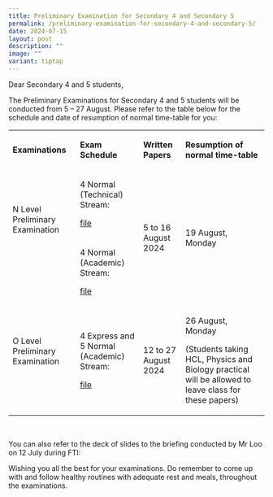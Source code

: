 ```yaml
---
title: Preliminary Examination for Secondary 4 and Secondary 5
permalink: /preliminary-examination-for-secondary-4-and-secondary-5/
date: 2024-07-15
layout: post
description: ""
image: ""
variant: tiptap
---
```

<p>Dear Secondary 4 and 5 students,</p>
<p></p>
<p>The Preliminary Examinations for Secondary 4 and 5 students will be conducted
from 5 – 27 August. Please refer to the table below for the schedule and
date of resumption of normal time-table for you:
<br>
</p>
<table style="minWidth: 100px">
<colgroup>
<col>
<col>
<col>
<col>
</colgroup>
<tbody>
<tr>
<td rowspan="1" colspan="1">
<p><strong>Examinations</strong>
</p>
</td>
<td rowspan="1" colspan="1">
<p><strong>Exam Schedule</strong>
</p>
</td>
<td rowspan="1" colspan="1">
<p><strong>Written Papers</strong>
</p>
</td>
<td rowspan="1" colspan="1">
<p><strong>Resumption of normal time-table</strong>
</p>
</td>
</tr>
<tr>
<td rowspan="2" colspan="1">
<p>N Level Preliminary Examination</p>
<p>&nbsp;</p>
<p>&nbsp;</p>
</td>
<td rowspan="1" colspan="1">
<p>4 Normal (Technical) Stream:</p>
<p><a href="/files/Annoucements Attachments/Sec_4_5_Preliminary_Exam_Timetable_2024_Students__4T.pdf" rel="noopener noreferrer nofollow" target="_blank">file</a>
</p>
<p></p>
</td>
<td rowspan="2" colspan="1">
<p>5 to 16 August 2024</p>
</td>
<td rowspan="2" colspan="1">
<p>19 August, Monday</p>
</td>
</tr>
<tr>
<td rowspan="1" colspan="1">
<p>4 Normal (Academic) Stream:</p>
<p><a href="/files/Annoucements Attachments/Sec_4_5_Preliminary_Exam_Timetable_2024_Students__4N.pdf" rel="noopener noreferrer nofollow" target="_blank">file</a>
</p>
<p></p>
</td>
</tr>
<tr>
<td rowspan="1" colspan="1">
<p>O Level Preliminary Examination</p>
<p>&nbsp;</p>
</td>
<td rowspan="1" colspan="1">
<p>4 Express and 5 Normal (Academic) Stream:</p>
<p><a href="/files/Annoucements Attachments/Sec_4_5_Preliminary_Exam_Timetable_2024_Students__4E5N.pdf" rel="noopener noreferrer nofollow" target="_blank">file</a>
</p>
<p></p>
</td>
<td rowspan="1" colspan="1">
<p>12 to 27 August 2024</p>
</td>
<td rowspan="1" colspan="1">
<p>26 August, Monday</p>
<p>(Students taking HCL, Physics and Biology practical will be allowed to
leave class for these papers)</p>
</td>
</tr>
</tbody>
</table>
<p>&nbsp;</p>
<p>You can also refer to the deck of slides to the briefing conducted by
Mr Loo on 12 July during FTI:</p>
<p></p>
<p>Wishing you all the best for your examinations. Do remember to come up
with and follow healthy routines with adequate rest and meals, throughout
the examinations.</p>
<p>&nbsp;</p>
<p>&nbsp;</p>